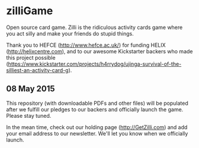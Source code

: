 zilliGame
==========

Open source card game. Zilli is the ridiculous activity cards game where you act silly and make your friends do stupid things.

Thank you to HEFCE (http://www.hefce.ac.uk/) for funding HELIX (http://helixcentre.com), and to our awesome Kickstarter backers who made this project possible (https://www.kickstarter.com/projects/h4rrydog/ujinga-survival-of-the-silliest-an-activity-card-g). 

## 08 May 2015
This repository (with downloadable PDFs and other files) will be populated after we fulfill our pledges to our backers and officially launch the game. Please stay tuned.

In the mean time, check out our holding page (http://GetZilli.com) and add your email address to our newsletter. We'll let you know when we officially launch.
